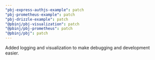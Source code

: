 ```yaml
---
"pbj-express-authjs-example": patch
"pbj-prometheus-example": patch
"pbj-drizzle-example": patch
"@pbinj/pbj-visualization": patch
"@pbinj/pbj-prometheus": patch
"@pbinj/pbj": patch
---
```


Added logging and visualization to make debugging and development easier.
